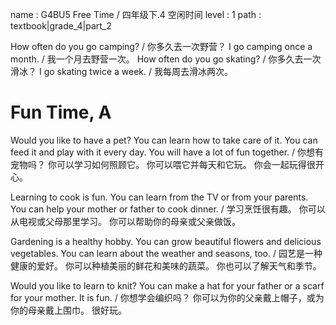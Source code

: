 name : G4BU5 Free Time / 四年级下.4 空闲时间
level : 1
path : textbook|grade_4|part_2

How often do you go camping? / 你多久去一次野营？
I go camping once a month. / 我一个月去野营一次。
How often do you go skating? / 你多久去一次滑冰？
I go skating twice a week. / 我每周去滑冰两次。

# Fun Time, A

Would you like to have a pet? You can learn how to take care of it. You can feed it and play with it every day. You will have a lot of fun together. / 你想有宠物吗？ 你可以学习如何照顾它。 你可以喂它并每天和它玩。 你会一起玩得很开心。

Learning to cook is fun. You can learn from the TV or from your parents. You can help your mother or father to cook dinner. / 学习烹饪很有趣。 你可以从电视或父母那里学习。 你可以帮助你的母亲或父亲做饭。

Gardening is a healthy hobby. You can grow beautiful flowers and delicious vegetables. You can learn about the weather and seasons, too. / 园艺是一种健康的爱好。 你可以种植美丽的鲜花和美味的蔬菜。 你也可以了解天气和季节。

Would you like to learn to knit? You can make a hat for your father or a scarf for your mother. It is fun. / 你想学会编织吗？ 你可以为你的父亲戴上帽子，或为你的母亲戴上围巾。 很好玩。
